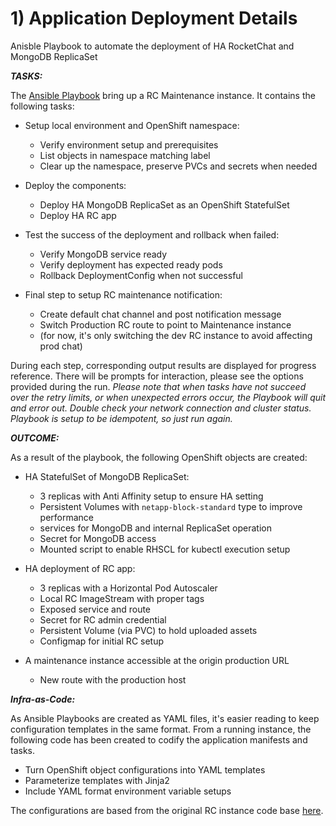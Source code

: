 # 1) Application Deployment Details

Anisble Playbook to automate the deployment of HA RocketChat and MongoDB ReplicaSet


***TASKS:***

The [Ansible Playbook](../ansible/deployment.yml) bring up a RC Maintenance instance. It contains the following tasks:
- Setup local environment and OpenShift namespace:
  - Verify environment setup and prerequisites
  - List objects in namespace matching label
  - Clear up the namespace, preserve PVCs and secrets when needed

- Deploy the components:
  - Deploy HA MongoDB ReplicaSet as an OpenShift StatefulSet
  - Deploy HA RC app

- Test the success of the deployment and rollback when failed:
  - Verify MongoDB service ready
  - Verify deployment has expected ready pods
  - Rollback DeploymentConfig when not successful

- Final step to setup RC maintenance notification:
  - Create default chat channel and post notification message
  - Switch Production RC route to point to Maintenance instance
  - (for now, it's only switching the dev RC instance to avoid affecting prod chat)


During each step, corresponding output results are displayed for progress reference. There will be prompts for interaction, please see the options provided during the run. *Please note that when tasks have not succeed over the retry limits, or when unexpected errors occur, the Playbook will quit and error out. Double check your network connection and cluster status. Playbook is setup to be idempotent, so just run again.*


***OUTCOME:***

As a result of the playbook, the following OpenShift objects are created:
- HA StatefulSet of MongoDB ReplicaSet:
  - 3 replicas with Anti Affinity setup to ensure HA setting
  - Persistent Volumes with `netapp-block-standard` type to improve performance
  - services for MongoDB and internal ReplicaSet operation
  - Secret for MongoDB access
  - Mounted script to enable RHSCL for kubectl execution setup

- HA deployment of RC app:
  - 3 replicas with a Horizontal Pod Autoscaler
  - Local RC ImageStream with proper tags
  - Exposed service and route
  - Secret for RC admin credential
  - Persistent Volume (via PVC) to hold uploaded assets
  - Configmap for initial RC setup

- A maintenance instance accessible at the origin production URL
  - New route with the production host


***Infra-as-Code:***

As Ansible Playbooks are created as YAML files, it's easier reading to keep configuration templates in the same format. From a running instance, the following code has been created to codify the application manifests and tasks.
- Turn OpenShift object configurations into YAML templates
- Parameterize templates with Jinja2
- Include YAML format environment variable setups

The configurations are based from the original RC instance code base [here](https://github.com/BCDevOps/platform-services/tree/master/apps/rocketchat).

